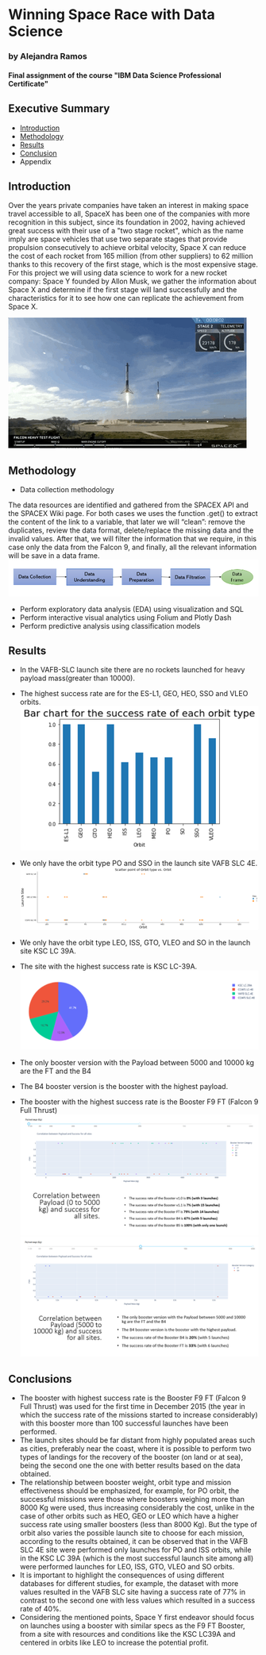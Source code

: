 # Winning Space Race with Data Science
### by Alejandra Ramos 
#### Final assignment of the course "IBM Data Science Professional Certificate" 


## Executive Summary 
* [Introduction](#introduction) 
* [Methodology](#Methodology)
* [Results](#results)
* [Conclusion](#conclusions)
* Appendix

## Introduction

Over the years private companies have taken an interest in making space travel accessible to all, SpaceX has been one of the companies with more recognition in this subject, since its foundation in 2002, having achieved great success with their use of a "two stage rocket", which as the name imply are space vehicles that use two separate stages that provide propulsion consecutively to achieve orbital velocity, Space X can reduce the cost of each rocket from 165 million (from other suppliers) to 62 million thanks to this recovery of the first stage, which is the most expensive stage. For this project we will using data science to work for a new rocket company: Space Y founded by Allon Musk, we gather the information about Space X and determine if the first stage will land successfully and the characteristics for it to see how one can replicate the achievement from Space X. 

![](spacex.gif)


## Methodology 
* Data collection methodology

The data resources are identified and gathered from the SPACEX API and the SPACEX Wiki page. For both cases we uses the function .get() to extract the content of the link to a variable, that later we will “clean”: remove the duplicates, review the data format, delete/replace the missing data and the invalid values. After that, we will filter the information that we require, in this case only the data from the Falcon 9, and finally, all the relevant information will be save in a data frame.
![grafik](https://github.com/aledominique/Space_Race_FinalProject-/blob/main/Images/DataCollectionFlowchart.PNG)


* Perform exploratory data analysis (EDA) using visualization and SQL
* Perform interactive visual analytics using Folium and Plotly Dash
* Perform predictive analysis using classification models

## Results
* In the VAFB-SLC launch site there are no rockets launched for heavy payload mass(greater than 10000).
* The highest success rate are for the ES-L1, GEO, HEO, SSO and VLEO orbits.
 ![grafik](https://github.com/aledominique/Space_Race_FinalProject-/blob/main/Images/SuccessRatevsOrbitType.png)
* We only have the orbit type PO and SSO in the launch site VAFB SLC 4E.
![grafik](https://github.com/aledominique/Space_Race_FinalProject-/blob/main/Images/OrbittypevsLaunchSite.png)

* We only have the orbit type LEO, ISS, GTO, VLEO and SO in the launch site KSC LC 39A.
* The site with the highest success rate is KSC LC-39A.
![grafik](https://github.com/aledominique/Space_Race_FinalProject-/blob/main/Images/TotalSuccessSites.png)

* The only booster version with the Payload between 5000 and 10000 kg are the FT and the B4
* The B4 booster version is the booster with the highest payload. 
* The booster with the highest success rate is the Booster F9 FT (Falcon 9 Full Thrust) 
![grafik](https://github.com/aledominique/Space_Race_FinalProject-/blob/main/Images/Payloadandsuccess1.PNG) ![grafik](https://github.com/aledominique/Space_Race_FinalProject-/blob/main/Images/Payloadandsuccess2.PNG)



## Conclusions
* The booster with highest success rate is the Booster F9 FT (Falcon 9 Full Thrust) was used for the first 
time in December 2015 (the year in which the success rate of the missions started to increase 
considerably) with this booster more than 100 successful launches have been performed. 
* The launch sites should be far distant from highly populated areas such as cities, preferably near the 
coast, where it is possible to perform two types of landings for the recovery of the booster (on land or at 
sea), being the second one the one with better results based on the data obtained. 
* The relationship between booster weight, orbit type and mission effectiveness should be emphasized, for 
example, for PO orbit, the successful missions were those where boosters weighing more than 8000 Kg 
were used, thus increasing considerably the cost, unlike in the case of other orbits such as HEO, 
GEO or LEO which have a higher success rate using smaller boosters (less than 8000 Kg). But 
the type of orbit also varies the possible launch site to choose for each mission, according to the results 
obtained, it can be observed that in the VAFB SLC 4E site were performed only launches for PO and ISS 
orbits, while in the KSC LC 39A (which is the most successful launch site among all) 
were performed launches for LEO, ISS, GTO, VLEO and SO orbits.
* It is important to highlight the consequences of using different databases for different studies, for 
example, the dataset with more values resulted in the VAFB SLC site having a success rate of 77% in contrast to the second one with less values which resulted in a success rate of 40%.
* Considering the mentioned points, Space Y first endeavor should focus on launches using a booster with 
similar specs as the F9 FT Booster, from a site with resources and conditions like the KSC LC39A and 
centered in orbits like LEO to increase the potential profit. 
